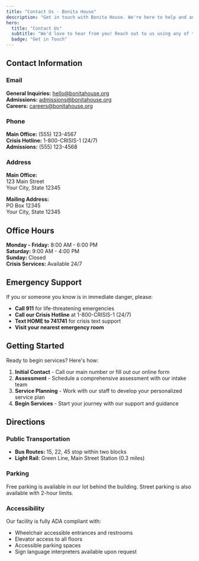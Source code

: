 ```yaml
---
title: "Contact Us - Bonita House"
description: "Get in touch with Bonita House. We're here to help and answer any questions about our services."
hero:
  title: "Contact Us"
  subtitle: "We'd love to hear from you! Reach out to us using any of the methods below."
  badge: "Get in Touch"
---
```


## Contact Information

### Email
**General Inquiries:** hello@bonitahouse.org  
**Admissions:** admissions@bonitahouse.org  
**Careers:** careers@bonitahouse.org

### Phone
**Main Office:** (555) 123-4567  
**Crisis Hotline:** 1-800-CRISIS-1 (24/7)  
**Admissions:** (555) 123-4568

### Address
**Main Office:**  
123 Main Street  
Your City, State 12345

**Mailing Address:**  
PO Box 12345  
Your City, State 12345

## Office Hours

**Monday - Friday:** 8:00 AM - 6:00 PM  
**Saturday:** 9:00 AM - 4:00 PM  
**Sunday:** Closed  
**Crisis Services:** Available 24/7

## Emergency Support

If you or someone you know is in immediate danger, please:
- **Call 911** for life-threatening emergencies
- **Call our Crisis Hotline** at 1-800-CRISIS-1 (24/7)
- **Text HOME to 741741** for crisis text support
- **Visit your nearest emergency room**

## Getting Started

Ready to begin services? Here's how:

1. **Initial Contact** - Call our main number or fill out our online form
2. **Assessment** - Schedule a comprehensive assessment with our intake team
3. **Service Planning** - Work with our staff to develop your personalized service plan
4. **Begin Services** - Start your journey with our support and guidance

## Directions

### Public Transportation
- **Bus Routes:** 15, 22, 45 stop within two blocks
- **Light Rail:** Green Line, Main Street Station (0.3 miles)

### Parking
Free parking is available in our lot behind the building. Street parking is also available with 2-hour limits.

### Accessibility
Our facility is fully ADA compliant with:
- Wheelchair accessible entrances and restrooms
- Elevator access to all floors
- Accessible parking spaces
- Sign language interpreters available upon request